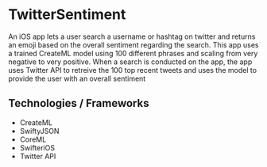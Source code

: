 # TwitterSentiment

An iOS app lets a user search a username or hashtag on twitter and returns an emoji based on the overall sentiment regarding the search.
This app uses a trained CreateML model using 100 different phrases and scaling from very negative to very positive. When a search is conducted on
the app, the app uses Twitter API to retreive the 100 top recent tweets and uses the model to provide the user with an overall sentiment

## Technologies / Frameworks
- CreateML
- SwiftyJSON
- CoreML
- SwifteriOS
- Twitter API
